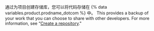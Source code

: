 通过为项目创建存储库，您可以将代码存储在 {% data variables.product.prodname_dotcom %} 中。 This provides a backup of your work that you can choose to share with other developers. For more information, see “[Create a repository](/get-started/quickstart/create-a-repo)."
